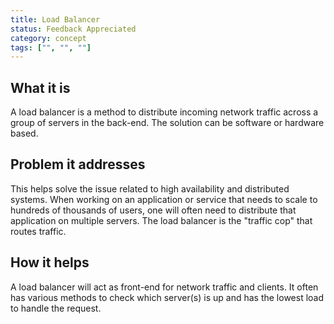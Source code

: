 ```yaml
---
title: Load Balancer
status: Feedback Appreciated
category: concept
tags: ["", "", ""]
---
```


## What it is

A load balancer is a method to distribute incoming network traffic across a group of servers in the back-end. 
The solution can be software or hardware based.

## Problem it addresses

This helps solve the issue related to high availability and distributed systems. 
When working on an application or service that needs to scale to hundreds of thousands of users, 
one will often need to distribute that application on multiple servers. 
The load balancer is the "traffic cop" that routes traffic.

## How it helps

A load balancer will act as front-end for network traffic and clients. 
It often has various methods to check which server(s) is up and has the lowest load to handle the request.
